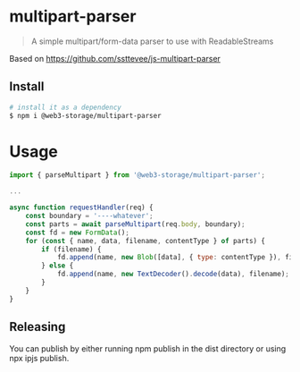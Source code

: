 # multipart-parser

> A simple multipart/form-data parser to use with ReadableStreams

Based on https://github.com/ssttevee/js-multipart-parser

## Install

```sh
# install it as a dependency
$ npm i @web3-storage/multipart-parser
```

# Usage

```js
import { parseMultipart } from '@web3-storage/multipart-parser';

...

async function requestHandler(req) {
    const boundary = '----whatever';
    const parts = await parseMultipart(req.body, boundary);
    const fd = new FormData();
    for (const { name, data, filename, contentType } of parts) {
        if (filename) {
            fd.append(name, new Blob([data], { type: contentType }), filename);
        } else {
            fd.append(name, new TextDecoder().decode(data), filename);
        }
    }
}
```

## Releasing

You can publish by either running npm publish in the dist directory or using npx ipjs publish.
